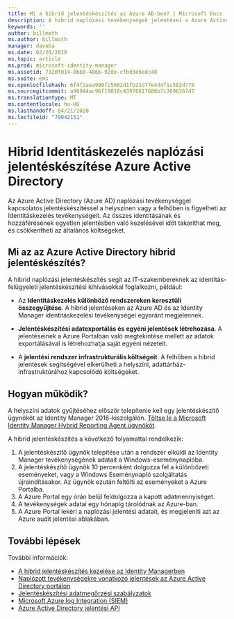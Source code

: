 ```yaml
---
title: Mi a hibrid jelentéskészítés az Azure AD-ben? | Microsoft Docs
description: A hibrid naplózási tevékenységek jelentései a Azure Active Directory lehetővé teszi a naplózott események megtekintését mind a felhőben, mind a helyszínen.
keywords: ''
author: billmath
ms.author: billmath
manager: daveba
ms.date: 02/20/2018
ms.topic: article
ms.prod: microsoft-identity-manager
ms.assetid: 7320f014-8b60-4866-92de-cfbd3e6edc48
ms.suite: ems
ms.openlocfilehash: 6f4f2aea998fc5682d1fb21d77e4d4f1c582d770
ms.sourcegitcommit: a96944ac96f19018c43976617686b7c3696267d7
ms.translationtype: MT
ms.contentlocale: hu-HU
ms.lasthandoff: 04/21/2020
ms.locfileid: "79042151"
---
```

# <a name="hybrid-identity-management-audit-reporting-in-azure-active-directory"></a>Hibrid Identitáskezelés naplózási jelentéskészítése Azure Active Directory
Az Azure Active Directory (Azure AD) naplózási tevékenységgel kapcsolatos jelentéskészítéssel a helyszínen vagy a felhőben is figyelheti az Identitáskezelés tevékenységeit. Az összes identitásának és hozzáférésének egyetlen jelentésben való kezelésével időt takaríthat meg, és csökkentheti az általános költségeket.

## <a name="what-is-azure-active-directory-hybrid-reporting"></a>Mi az az Azure Active Directory hibrid jelentéskészítés?
A hibrid naplózási jelentéskészítés segít az IT-szakembereknek az identitás-felügyeleti jelentéskészítési kihívásokkal foglalkozni, például:

* Az **Identitáskezelés különböző rendszereken keresztüli összegyűjtése**. A hibrid jelentéseken az Azure AD és az Identity Manager identitáskezelési tevékenységei egyaránt megjelennek.

* **Jelentéskészítési adatexportálás és egyéni jelentések létrehozása**. A jelentéseinek a Azure Portalban való megtekintése mellett az adatok exportálásával is létrehozhatja saját egyéni nézeteit.

* A **jelentési rendszer infrastrukturális költségeit**. A felhőben a hibrid jelentések segítségével elkerülheti a helyszíni, adattárház-infrastruktúrához kapcsolódó költségeket.

## <a name="how-does-it-work"></a>Hogyan működik?

A helyszíni adatok gyűjtéséhez először telepítenie kell egy jelentéskészítő ügynököt az Identity Manager 2016-kiszolgálón. [Töltse le a Microsoft Identity Manager Hybrid Reporting Agent ügynököt](https://www.microsoft.com/download/details.aspx?id=55112).

A hibrid jelentéskészítés a következő folyamattal rendelkezik:
1. A jelentéskészítő ügynök telepítése után a rendszer elküldi az Identity Manager tevékenységének adatait a Windows-eseménynaplóba.
2. A jelentéskészítő ügynök 10 percenként dolgozza fel a különbözeti eseményeket, vagy a Windows Eseménynapló szolgáltatás újraindításakor. Az ügynök ezután feltölti az eseményeket a Azure Portalba.
3. A Azure Portal egy órán belül feldolgozza a kapott adatmennyiséget.
4. A tevékenységek adatai egy hónapig tárolódnak az Azure-ban.
5. A Azure Portal lekéri a naplózási jelentési adatait, és megjeleníti azt az Azure audit jelentési ablakában.

## <a name="next-steps"></a>További lépések
További információk:
- [A hibrid jelentéskészítés kezelése az Identity Managerben](working-with-identity-manager-hybrid-reporting.md)
- [Naplózott tevékenységekre vonatkozó jelentések az Azure Active Directory portálon](https://docs.microsoft.com/azure/active-directory/active-directory-reporting-activity-audit-logs)
- [Jelentéskészítési adatmegőrzési szabályzatok](https://docs.microsoft.com/azure/active-directory/active-directory-reporting-retention)
- [Microsoft Azure log Integration (SIEM)](https://docs.microsoft.com/azure/security/security-azure-log-integration-overview)
- [Azure Active Directory jelentési API](https://docs.microsoft.com/azure/active-directory/active-directory-reporting-api-getting-started)
